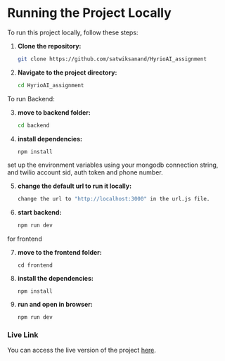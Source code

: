 # Running the Project Locally

To run this project locally, follow these steps:

1. **Clone the repository:**

   ```bash
   git clone https://github.com/satwiksanand/HyrioAI_assignment
   ```

2. **Navigate to the project directory:**
   ```bash
   cd HyrioAI_assignment
   ```

To run Backend:

3. **move to backend folder:**
   ```bash
   cd backend
   ```
4. **install dependencies:**
   ```bash
   npm install
   ```

set up the environment variables using your mongodb connection string, and twilio account sid, auth token and phone number.

5. **change the default url to run it locally:**

   ```bash
   change the url to "http://localhost:3000" in the url.js file.
   ```

6. **start backend:**
   ```bash
   npm run dev
   ```

for frontend

7. **move to the frontend folder:**

   ```
   cd frontend
   ```

8. **install the dependencies:**

   ```
   npm install
   ```

9. **run and open in browser:**
   ```
   npm run dev
   ```

### Live Link

You can access the live version of the project [here](https://hyrioaifrontend-dzvn8ybh0-satwik-sanands-projects.vercel.app).
